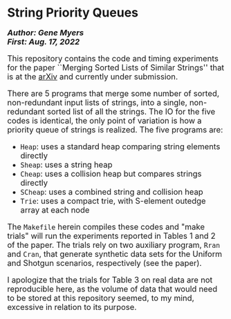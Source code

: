 # String Priority Queues
  
<font size ="4">**_Author:  Gene Myers_**<br>
**_First:   Aug. 17, 2022_**<br>

This repository contains the code and timing experiments for the paper ``Merging Sorted Lists of Similar Strings'' that is at the [arXiv](https://arxiv.org/abs/2208.09351) and currently under submission.

There are 5 programs that merge some number of sorted, non-redundant input lists of strings, into a single, non-redundant sorted list of all the strings.  The IO for the
five codes is identical, the only point of variation is how a priority queue of strings
is realized.  The five programs are:

* ```Heap```: uses a standard heap comparing string elements directly
* ```Sheap```: uses a string heap
* ```Cheap```: uses a collision heap but compares strings directly
* ```SCheap```: uses a combined string and collision heap
* ```Trie```: uses a compact trie, with S-element outedge array at each node

The ```Makefile``` herein compiles these codes and "make trials" will run the experiments reported in Tables 1 and 2 of the paper.  The trials rely on two auxiliary program, ```Rran``` and ```Cran```, that generate synthetic data sets for the Uniform and Shotgun scenarios, respectively (see the paper).

I apologize that the trials for Table 3 on real data are not reproducible here, as the volume of data that would need to be stored at this repository seemed, to my mind, excessive in relation to its purpose.